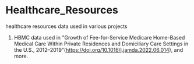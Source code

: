 # Healthcare_Resources
healthcare resources data used in various projects

1. HBMC data used in "Growth of Fee-for-Service Medicare Home-Based Medical Care Within Private Residences and Domiciliary Care Settings in the U.S., 2012–2019"(https://doi.org/10.1016/j.jamda.2022.06.014), and more.
